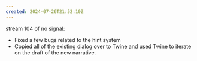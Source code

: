 ```yaml
---
created: 2024-07-26T21:52:10Z
---
```


stream 104 of no signal:
- Fixed a few bugs related to the hint system
- Copied all of the existing dialog over to Twine and used Twine to iterate on the draft of the new narrative.
